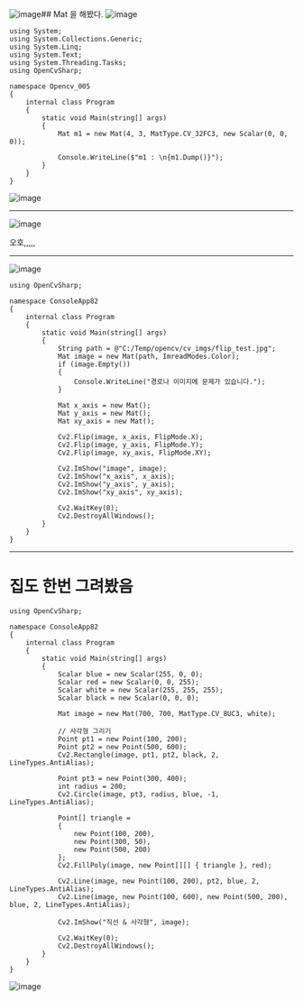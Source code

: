 ![image](https://github.com/user-attachments/assets/9f913e22-cfd5-49e8-a7db-ac6003eb786d)## Mat 을 해봤다.
![image](https://github.com/user-attachments/assets/4010cbc6-04d1-448b-aa5a-a5740cc171d2)
```
using System;
using System.Collections.Generic;
using System.Linq;
using System.Text;
using System.Threading.Tasks;
using OpenCvSharp;

namespace Opencv_005
{
	internal class Program
	{
		static void Main(string[] args)
		{
			Mat m1 = new Mat(4, 3, MatType.CV_32FC3, new Scalar(0, 0, 0));

			Console.WriteLine($"m1 : \n{m1.Dump()}");
		}
	}
}
```



![image](https://github.com/user-attachments/assets/313f1452-fe1b-4f2c-a76b-1e4b27d88b82)
***
![image](https://github.com/user-attachments/assets/fa2656d1-20ca-41f8-a31b-5a0a14e67aac)



오호,,,,,
***
![image](https://github.com/user-attachments/assets/cd1bb760-44b2-4778-ac88-df1f7ee7569f)
```
using OpenCvSharp;

namespace ConsoleApp82
{
	internal class Program
	{
		static void Main(string[] args)
		{
			String path = @"C:/Temp/opencv/cv_imgs/flip_test.jpg";
			Mat image = new Mat(path, ImreadModes.Color);
			if (image.Empty())
			{
				Console.WriteLine("경로나 이미지에 문제가 있습니다.");
			}

			Mat x_axis = new Mat();
			Mat y_axis = new Mat();
			Mat xy_axis = new Mat();

			Cv2.Flip(image, x_axis, FlipMode.X);
			Cv2.Flip(image, y_axis, FlipMode.Y);
			Cv2.Flip(image, xy_axis, FlipMode.XY);

			Cv2.ImShow("image", image);
			Cv2.ImShow("x_axis", x_axis);
			Cv2.ImShow("y_axis", y_axis);
			Cv2.ImShow("xy_axis", xy_axis);

			Cv2.WaitKey(0);
			Cv2.DestroyAllWindows();
		}
	}
}
```
***
# 집도 한번 그려봤음
```
using OpenCvSharp;

namespace ConsoleApp82
{
	internal class Program
	{
		static void Main(string[] args)
		{
			Scalar blue = new Scalar(255, 0, 0); 
			Scalar red = new Scalar(0, 0, 255); 
			Scalar white = new Scalar(255, 255, 255); 
			Scalar black = new Scalar(0, 0, 0); 

			Mat image = new Mat(700, 700, MatType.CV_8UC3, white);

			// 사각형 그리기
			Point pt1 = new Point(100, 200); 
			Point pt2 = new Point(500, 600); 
			Cv2.Rectangle(image, pt1, pt2, black, 2, LineTypes.AntiAlias); 

			Point pt3 = new Point(300, 400); 
			int radius = 200; 
			Cv2.Circle(image, pt3, radius, blue, -1, LineTypes.AntiAlias); 

			Point[] triangle =
			{
				new Point(100, 200), 
                new Point(300, 50), 
                new Point(500, 200) 
            };
			Cv2.FillPoly(image, new Point[][] { triangle }, red); 

			Cv2.Line(image, new Point(100, 200), pt2, blue, 2, LineTypes.AntiAlias);
			Cv2.Line(image, new Point(100, 600), new Point(500, 200), blue, 2, LineTypes.AntiAlias); 

			Cv2.ImShow("직선 & 사각형", image);

			Cv2.WaitKey(0);
			Cv2.DestroyAllWindows();
		}
	}
}
```
![image](https://github.com/user-attachments/assets/2e4ace22-219f-477a-87be-10d4f25aa529)

